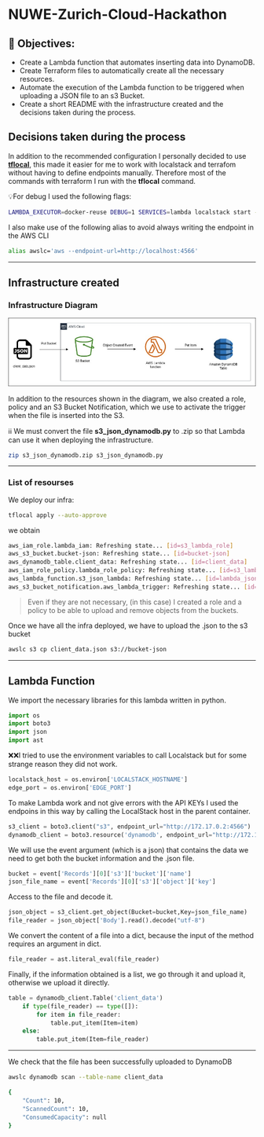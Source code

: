 # NUWE-Zurich-Cloud-Hackathon

## :memo: Objectives:

- Create a Lambda function that automates inserting data into DynamoDB.
- Create Terraform files to automatically create all the necessary resources.
- Automate the execution of the Lambda function to be triggered when uploading a JSON file to an s3 Bucket.
- Create a short README with the infrastructure created and the decisions taken during the process.

## Decisions taken during the process

In addition to the recommended configuration I personally decided to use [**tflocal**](https://docs.localstack.cloud/user-guide/integrations/terraform/), this made it easier for me to work with localstack and terrafom without having to define endpoints manually.
Therefore most of the commands with terraform I run with the **tflocal** command.

:bulb:For debug I used the following flags:
```bash
LAMBDA_EXECUTOR=docker-reuse DEBUG=1 SERVICES=lambda localstack start -d
```
I also make use of the following alias to avoid always writing the endpoint in the AWS CLI
```bash
alias awslc='aws --endpoint-url=http://localhost:4566'  
```
---

## Infrastructure created

### Infrastructure Diagram

![Infrastructure Diagram](https://github.com/mdcravero/NUWE-Zurich-Cloud-Hackathon/blob/main/Zurich%20Cloud%20Hackathon%20Diagram.jpg)

In addition to the resources shown in the diagram, we also created a role, policy and an S3 Bucket Notification, which we use to activate the trigger when the file is inserted into the S3.

:information_source::information_source: We must convert the file **s3_json_dynamodb.py** to .zip so that Lambda can use it when deploying the infrastructure.

```bash
zip s3_json_dynamodb.zip s3_json_dynamodb.py
```
---

### List of resourses

We deploy our infra:

```bash
tflocal apply --auto-approve
```

we obtain

```bash
aws_iam_role.lambda_iam: Refreshing state... [id=s3_lambda_role]
aws_s3_bucket.bucket-json: Refreshing state... [id=bucket-json]
aws_dynamodb_table.client_data: Refreshing state... [id=client_data]
aws_iam_role_policy.lambda_role_policy: Refreshing state... [id=s3_lambda_role:s3_lambda_policy]
aws_lambda_function.s3_json_lambda: Refreshing state... [id=lambda_json]
aws_s3_bucket_notification.aws_lambda_trigger: Refreshing state... [id=bucket-json]
```
>Even if they are not necessary, (in this case) I created a role and a policy to be able to upload and remove objects from the buckets.

Once we have all the infra deployed, we have to upload the .json to the s3 bucket
```bash
awslc s3 cp client_data.json s3://bucket-json
```
---

## Lambda Function

We import the necessary libraries for this lambda written in python.
```python
import os
import boto3
import json
import ast
```

:x::x:I tried to use the environment variables to call Localstack but for some strange reason they did not work.
```python
localstack_host = os.environ['LOCALSTACK_HOSTNAME']
edge_port = os.environ['EDGE_PORT']
```

To make Lambda work and not give errors with the API KEYs I used the endpoins in this way by calling the LocalStack host in the parent container.
```python
s3_client = boto3.client("s3", endpoint_url="http://172.17.0.2:4566")
dynamodb_client = boto3.resource('dynamodb', endpoint_url="http://172.17.0.2:4566")
```

We will use the event argument (which is a json) that contains the data we need to get both the bucket information and the .json file.
```python    
bucket = event['Records'][0]['s3']['bucket']['name']
json_file_name = event['Records'][0]['s3']['object']['key']
```    

Access to the file and decode it.
```python       
json_object = s3_client.get_object(Bucket=bucket,Key=json_file_name)
file_reader = json_object['Body'].read().decode("utf-8")
```

We convert the content of a file into a dict, because the input of the method requires an argument in dict.
```python      
file_reader = ast.literal_eval(file_reader)
```

Finally, if the information obtained is a list, we go through it and upload it, otherwise we upload it directly.
```python
table = dynamodb_client.Table('client_data')
    if type(file_reader) == type([]):
        for item in file_reader:
            table.put_item(Item=item) 
    else:
        table.put_item(Item=file_reader) 
```

---

We check that the file has been successfully uploaded to DynamoDB

```bash
awslc dynamodb scan --table-name client_data
```
```bash
{
    "Count": 10,
    "ScannedCount": 10,
    "ConsumedCapacity": null
}
```
